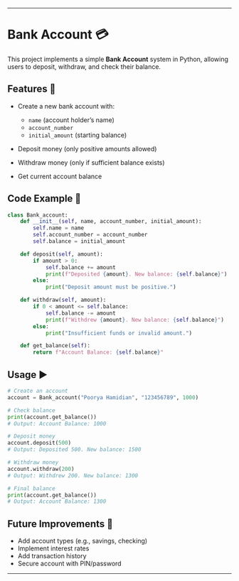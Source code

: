 

---

# Bank Account 💳

This project implements a simple **Bank Account** system in Python, allowing users to deposit, withdraw, and check their balance.

## Features 🚀

* Create a new bank account with:

  * `name` (account holder’s name)
  * `account_number`
  * `initial_amount` (starting balance)
* Deposit money (only positive amounts allowed)
* Withdraw money (only if sufficient balance exists)
* Get current account balance

## Code Example 📝

```python
class Bank_account:
    def __init__(self, name, account_number, initial_amount):
        self.name = name
        self.account_number = account_number
        self.balance = initial_amount

    def deposit(self, amount):
        if amount > 0:
            self.balance += amount
            print(f"Deposited {amount}. New balance: {self.balance}")
        else:
            print("Deposit amount must be positive.")

    def withdraw(self, amount):
        if 0 < amount <= self.balance:
            self.balance -= amount
            print(f"Withdrew {amount}. New balance: {self.balance}")
        else:
            print("Insufficient funds or invalid amount.")

    def get_balance(self):
        return f"Account Balance: {self.balance}"
```

## Usage ▶️

```python
# Create an account
account = Bank_account("Poorya Hamidian", "123456789", 1000)

# Check balance
print(account.get_balance())  
# Output: Account Balance: 1000

# Deposit money
account.deposit(500)  
# Output: Deposited 500. New balance: 1500

# Withdraw money
account.withdraw(200)  
# Output: Withdrew 200. New balance: 1300

# Final balance
print(account.get_balance())  
# Output: Account Balance: 1300
```

## Future Improvements 🔮

* Add account types (e.g., savings, checking)
* Implement interest rates
* Add transaction history
* Secure account with PIN/password

---

